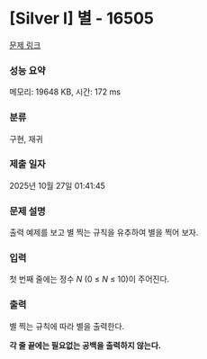 # [Silver I] 별 - 16505 

[문제 링크](https://www.acmicpc.net/problem/16505) 

### 성능 요약

메모리: 19648 KB, 시간: 172 ms

### 분류

구현, 재귀

### 제출 일자

2025년 10월 27일 01:41:45

### 문제 설명

<p>출력 예제를 보고 별 찍는 규칙을 유추하여 별을 찍어 보자.</p>

### 입력 

 <p>첫 번째 줄에는 정수 <em>N </em>(0 ≤ <em>N</em> ≤ 10)이 주어진다.</p>

### 출력 

 <p>별 찍는 규칙에 따라 별을 출력한다.</p>

<p><strong>각 줄 끝에는 필요없는 공백을 출력하지 않는다.</strong></p>

